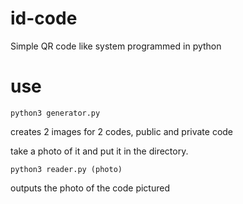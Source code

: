 # id-code

Simple QR code like system programmed in python

# use
```
python3 generator.py
```
creates 2 images for 2 codes, public and private code

take a photo of it and put it in the directory.
```
python3 reader.py (photo)
```
outputs the photo of the code pictured
